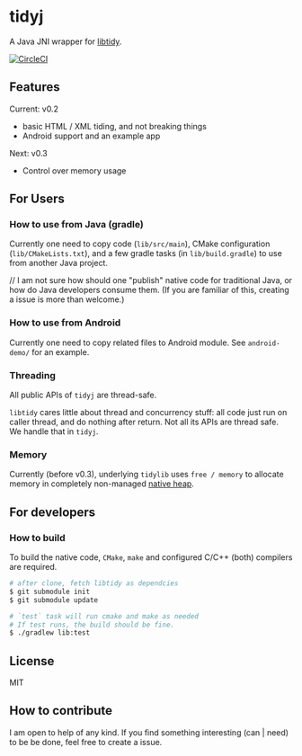 # tidyj

A Java JNI wrapper for [libtidy](http://www.html-tidy.org/developer/).

[![CircleCI](https://circleci.com/gh/jokester/tidyj.svg?style=svg)](https://circleci.com/gh/jokester/tidyj)

## Features

Current: v0.2

- basic HTML / XML tiding, and not breaking things
- Android support and an example app

Next: v0.3
- Control over memory usage

<!--
- v0.4 Readonly DOM access
- v0.3
 -->
<!-- TODO: add example app -->

## For Users

### How to use from Java (gradle)

Currently one need to copy code (`lib/src/main`), CMake configuration (`lib/CMakeLists.txt`),
and a few gradle tasks (in `lib/build.gradle`) to use from another Java project.

// I am not sure how should one "publish" native code for traditional Java,
or how do Java developers consume them. <!-- TODO: update -->
(If you are familiar of this, creating a issue is more than welcome.)

### How to use from Android

Currently one need to copy related files to Android module. See `android-demo/` for an example.

<!-- TODO: publish aar for android? -->

### Threading

All public APIs of `tidyj` are thread-safe.

`libtidy` cares little about thread and concurrency stuff:
all code just run on caller thread, and do nothing after return. Not all its APIs are thread safe.
We handle that in `tidyj`.

### Memory

Currently (before v0.3), underlying `tidylib` uses `free / memory`
to allocate memory in completely non-managed [native heap](https://docs.oracle.com/javase/8/docs/technotes/guides/troubleshoot/memleaks005.html#sthref46).

<!-- TODO: add a close() method -->

<!-- TODO:
milestone v0.3: memory management
- provide

Each `TidyHTML5` instance creates a direct `ByteBuffer` for `libtidy` to use.

JVM GC knows how to free the native heap behind a direct ByteBuffer.
However a direct buffer have a small memory footpoint in Java heap, and may live longer than necessary before GC.

In case this concerns you, call `#free()` to free . Consequent calls on a throw
If this concerns you: a user can
NOTE:
-->

## For developers

### How to build

To build the native code, `CMake`, `make` and configured C/C++ (both) compilers are required.

```sh
# after clone, fetch libtidy as dependcies
$ git submodule init
$ git submodule update

# `test` task will run cmake and make as needed
# If test runs, the build should be fine.
$ ./gradlew lib:test
```

## License

MIT

## How to contribute

I am open to help of any kind. If you find something interesting (can | need) to be be done, feel free to create a issue.

